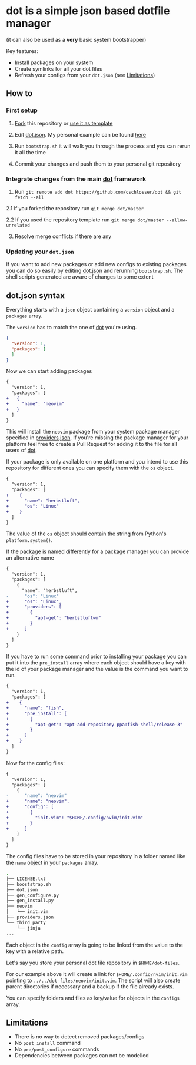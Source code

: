 # dot is a simple json based dotfile manager

(it can also be used as a **very** basic system bootstrapper)

Key features:

* Install packages on your system
* Create symlinks for all your dot files
* Refresh your configs from your `dot.json` (see [Limitations](#limitations))

## How to

### First setup

1. [Fork](https://github.com/cschlosser/dot/fork) this repository or [use it as template](https://github.com/cschlosser/dot/generate)

2. Edit [dot.json](dot.json). My personal example can be found [here](https://github.com/cschlosser/dot-files/blob/master/dot.json)

3. Run `bootstrap.sh` it will walk you through the process and you can rerun it all the time

4. Commit your changes and push them to your personal git repository

### Integrate changes from the main [dot](https://github.com/cschlosser/dot) framework

1. Run `git remote add dot https://github.com/cschlosser/dot && git fetch --all`

2.1 If you forked the repository run `git merge dot/master`

2.2 If you used the repository template run `git merge dot/master --allow-unrelated`

3. Resolve merge conflicts if there are any

### Updating your `dot.json`

If you want to add new packages or add new configs to existing packages you can do so easily by editing [dot.json](dot.json) and rerunning `bootstrap.sh`. The shell scripts generated are aware of changes to some extent

## dot.json syntax

Everything starts with a `json` object containing a `version` object and a `packages` array.

The `version` has to match the one of [dot](https://github.com/cschlosser/dot) you're using.

```json
{
  "version": 1,
  "packages": [
  ]
}
```

Now we can start adding packages

```diff
{
  "version": 1,
  "packages": [
+   {
+     "name": "neovim"
+   }
  ]
}
```

This will install the `neovim` package from your system package manager specified in [providers.json](providers.json). If you're missing the package manager for your platform feel free to create a Pull Request for adding it to the file for all users of [dot](https://github.com/cschlosser/dot).

If your package is only available on one platform and you intend to use this repository for different ones you can specify them with the `os` object.

```diff
{
  "version": 1,
  "packages": [
+    {
+      "name": "herbstluft",
+      "os": "Linux"
+    }
  ]
}
```

The value of the `os` object should contain the string from Python's `platform.system()`.

If the package is named differently for a package manager you can provide an alternative name

```diff
{
  "version": 1,
  "packages": [ 
    {
      "name": "herbstluft",
-      "os": "Linux" 
+      "os": "Linux",
+      "providers": [
+        {
+          "apt-get": "herbstluftwm"
+        }
+      ]
    }
  ]
}
```

If you have to run some command prior to installing your package you can put it into the `pre_install` array where each object should have a key with the id of your package manager and the value is the command you want to run.

```diff
{
  "version": 1,
  "packages": [
+    {
+      "name": "fish",
+      "pre_install": [
+        {
+          "apt-get": "apt-add-repository ppa:fish-shell/release-3"
+        }
+      ]
+    }
  ]
}
```

Now for the config files:

```diff
{
  "version": 1,
  "packages": [
    {
-      "name": "neovim"
+      "name": "neovim",
+      "config": [
+        {     
+          "init.vim": "$HOME/.config/nvim/init.vim"
+        }
+      ]
    }
  ]
}
```
The config files have to be stored in your repository in a folder named like the `name` object in your `packages` array.

```bash
.
├── LICENSE.txt
├── booststrap.sh
├── dot.json
├── gen_configure.py
├── gen_install.py
├── neovim
│   └── init.vim
├── providers.json
└── third_party
    └── jinja
...
```

Each object in the `config` array is going to be linked from the value to the key with a relative path.

Let's say you store your personal dot file repository in `$HOME/dot-files`.

For our example above it will create a link for `$HOME/.config/nvim/init.vim` pointing to `../../dot-files/neovim/init.vim`. The script will also create parent directories if necessary and a backup if the file already exists.

You can specify folders and files as key/value for objects in the `configs` array.

## Limitations

* There is no way to detect removed packages/configs
* No `post_install` command
* No `pre/post_configure` commands
* Dependencies between packages can not be modelled
